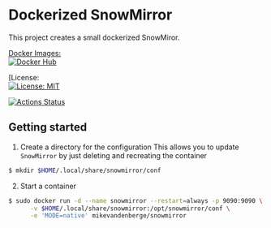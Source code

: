 # Dockerized SnowMirror

This project creates a small dockerized SnowMiror.

[Docker Images:  
    ![Docker Hub](https://shields.io/docker/pulls/mikevandenberge/snowmirror)](https://hub.docker.com/u/mikevandenberge/)
    
[License:  
    [![License: MIT](https://img.shields.io/badge/License-MIT-yellow.svg)](https://github.com/mikevdberge/snowmirror-docker/blob/master/LICENSE)
    
[![Actions Status](https://github.com/mikevdberge/snowmirror-docker/workflows/Release%20production%20version/badge.svg)](https://github.com/mikevdberge/snowmirror-docker/actions)    

## Getting started

1. Create a directory for the configuration
This allows you to update `SnowMirror` by just deleting and recreating the container

```bash
$ mkdir $HOME/.local/share/snowmirror/conf
```


2. Start a container

```bash
$ sudo docker run -d --name snowmirror --restart=always -p 9090:9090 \
      -v $HOME/.local/share/snowmirror:/opt/snowmirror/conf \
      -e 'MODE=native' mikevandenberge/snowmirror
```
